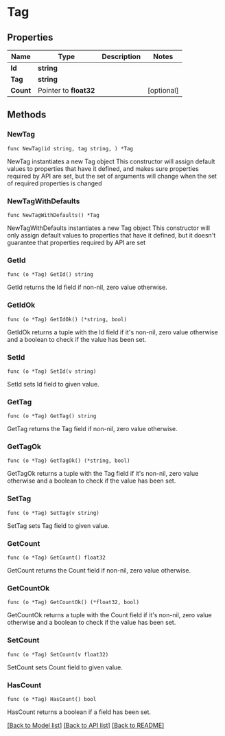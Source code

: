 # Tag

## Properties

Name | Type | Description | Notes
------------ | ------------- | ------------- | -------------
**Id** | **string** |  | 
**Tag** | **string** |  | 
**Count** | Pointer to **float32** |  | [optional] 

## Methods

### NewTag

`func NewTag(id string, tag string, ) *Tag`

NewTag instantiates a new Tag object
This constructor will assign default values to properties that have it defined,
and makes sure properties required by API are set, but the set of arguments
will change when the set of required properties is changed

### NewTagWithDefaults

`func NewTagWithDefaults() *Tag`

NewTagWithDefaults instantiates a new Tag object
This constructor will only assign default values to properties that have it defined,
but it doesn't guarantee that properties required by API are set

### GetId

`func (o *Tag) GetId() string`

GetId returns the Id field if non-nil, zero value otherwise.

### GetIdOk

`func (o *Tag) GetIdOk() (*string, bool)`

GetIdOk returns a tuple with the Id field if it's non-nil, zero value otherwise
and a boolean to check if the value has been set.

### SetId

`func (o *Tag) SetId(v string)`

SetId sets Id field to given value.


### GetTag

`func (o *Tag) GetTag() string`

GetTag returns the Tag field if non-nil, zero value otherwise.

### GetTagOk

`func (o *Tag) GetTagOk() (*string, bool)`

GetTagOk returns a tuple with the Tag field if it's non-nil, zero value otherwise
and a boolean to check if the value has been set.

### SetTag

`func (o *Tag) SetTag(v string)`

SetTag sets Tag field to given value.


### GetCount

`func (o *Tag) GetCount() float32`

GetCount returns the Count field if non-nil, zero value otherwise.

### GetCountOk

`func (o *Tag) GetCountOk() (*float32, bool)`

GetCountOk returns a tuple with the Count field if it's non-nil, zero value otherwise
and a boolean to check if the value has been set.

### SetCount

`func (o *Tag) SetCount(v float32)`

SetCount sets Count field to given value.

### HasCount

`func (o *Tag) HasCount() bool`

HasCount returns a boolean if a field has been set.


[[Back to Model list]](../README.md#documentation-for-models) [[Back to API list]](../README.md#documentation-for-api-endpoints) [[Back to README]](../README.md)


